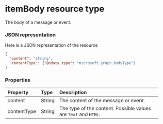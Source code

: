 # itemBody resource type

The body of a message or event.

### JSON representation

Here is a JSON representation of the resource

<!-- {
  "blockType": "resource",
  "optionalProperties": [

  ],
  "@odata.type": "microsoft.graph.itembody"
}-->

```json
{
  "content": "string",
  "contentType": {"@odata.type": "microsoft.graph.bodyType"}
}

```
### Properties
| Property	   | Type	|Description|
|:---------------|:--------|:----------|
|content|String|The content of the message or event.|
|contentType|String|The type of the content. Possible values are `Text` and `HTML`.|

<!-- uuid: 8fcb5dbc-d5aa-4681-8e31-b001d5168d79
2015-10-25 14:57:30 UTC -->
<!-- {
  "type": "#page.annotation",
  "description": "itemBody resource",
  "keywords": "",
  "section": "documentation",
  "tocPath": ""
}-->
